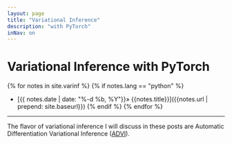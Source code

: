 ```yaml
---
layout: page
title: "Variational Inference"
description: "with PyTorch"
inNav: on
---
```


# Variational Inference with PyTorch

{% for notes in site.varinf %}
  {% if notes.lang == "python" %}
  - [{{ notes.date | date: "%-d %b, %Y"}}&raquo; {{notes.title}}]({{notes.url | prepend: site.baseurl}})
  {% endif %}
{% endfor %}

***

The flavor of variational inference I will discuss in these posts are Automatic
Differentiation Variational Inference ([ADVI][1]).


[1]: https://arxiv.org/pdf/1603.00788.pdf
